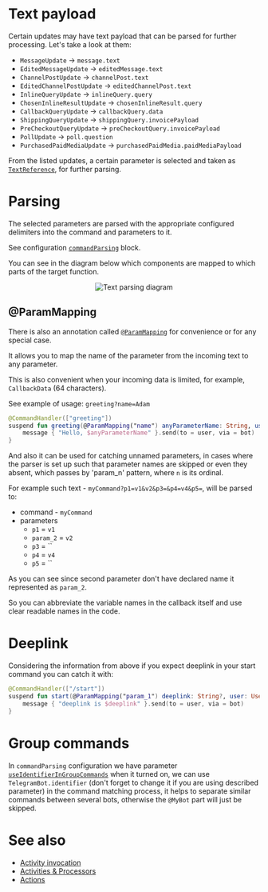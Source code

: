 # Text payload

Certain updates may have text payload that can be parsed for further processing. Let's take a look at them:

* `MessageUpdate` -> `message.text`
* `EditedMessageUpdate` -> `editedMessage.text`
* `ChannelPostUpdate` -> `channelPost.text`
* `EditedChannelPostUpdate` -> `editedChannelPost.text`
* `InlineQueryUpdate` -> `inlineQuery.query`
* `ChosenInlineResultUpdate` -> `chosenInlineResult.query`
* `CallbackQueryUpdate` -> `callbackQuery.data`
* `ShippingQueryUpdate` -> `shippingQuery.invoicePayload`
* `PreCheckoutQueryUpdate` -> `preCheckoutQuery.invoicePayload`
* `PollUpdate` -> `poll.question`
* `PurchasedPaidMediaUpdate` -> `purchasedPaidMedia.paidMediaPayload`

From the listed updates, a certain parameter is selected and taken as [`TextReference`](https://vendelieu.github.io/telegram-bot/telegram-bot/eu.vendeli.tgbot.types.internal/-text-reference/index.html), for further parsing.

# Parsing

The selected parameters are parsed with the appropriate configured delimiters into the command and parameters to it.

See configuration [`commandParsing`](https://vendelieu.github.io/telegram-bot/telegram-bot/eu.vendeli.tgbot.types.internal.configuration/-command-parsing-configuration/index.html) block.

You can see in the diagram below which components are mapped to which parts of the target function.

<p align="center">
  <img src="https://github.com/vendelieu/telegram-bot/assets/3987067/7489099a-cca8-4049-a374-efaf6ce52128" alt="Text parsing diagram" />
</p>

## @ParamMapping

There is also an annotation called [`@ParamMapping`](https://vendelieu.github.io/telegram-bot/telegram-bot/eu.vendeli.tgbot.annotations/-param-mapping/index.html) for convenience or for any special case. 

It allows you to map the name of the parameter from the incoming text to any parameter. 

This is also convenient when your incoming data is limited, for example, `CallbackData` (64 characters).

See example of usage:
`greeting?name=Adam`

```kotlin
@CommandHandler(["greeting"])
suspend fun greeting(@ParamMapping("name") anyParameterName: String, user: User, bot: TelegramBot) {
    message { "Hello, $anyParameterName" }.send(to = user, via = bot)
}
```

And also it can be used for catching unnamed parameters, in cases where the parser is set up such that parameter names are skipped or even they absent, which passes by 'param_n' pattern, where `n` is its ordinal.

For example such text - `myCommand?p1=v1&v2&p3=&p4=v4&p5=`, will be parsed to:
* command - `myCommand`
* parameters
  * `p1` = `v1`
  * `param_2` = `v2`
  * `p3` = ``
  * `p4` = `v4`
  * `p5` = ``

As you can see since second parameter don't have declared name it represented as `param_2`.

So you can abbreviate the variable names in the callback itself and use clear readable names in the code.

# Deeplink

Considering the information from above if you expect deeplink in your start command you can catch it with:

```kotlin
@CommandHandler(["/start"])
suspend fun start(@ParamMapping("param_1") deeplink: String?, user: User, bot: TelegramBot) {
    message { "deeplink is $deeplink" }.send(to = user, via = bot)
}
```

# Group commands

In `commandParsing` configuration we have parameter [`useIdentifierInGroupCommands`](https://vendelieu.github.io/telegram-bot/telegram-bot/eu.vendeli.tgbot.types.internal.configuration/-command-parsing-configuration/use-identifier-in-group-commands.html) when it turned on, we can use `TelegramBot.identifier` (don't forget to change it if you are using described parameter) in the command matching process, it helps to separate similar commands between several bots, otherwise the `@MyBot` part will just be skipped. 

# See also

* [Activity invocation](/Activity-invocation)
* [Activities & Processors](/Activites-and-Processors)
* [Actions](/Actions)
